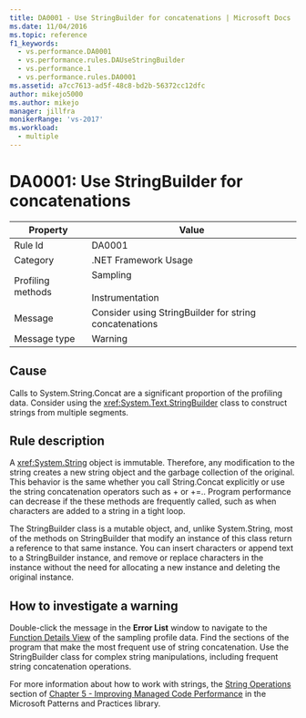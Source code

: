 ```yaml
---
title: DA0001 - Use StringBuilder for concatenations | Microsoft Docs
ms.date: 11/04/2016
ms.topic: reference
f1_keywords: 
  - vs.performance.DA0001
  - vs.performance.rules.DAUseStringBuilder
  - vs.performance.1
  - vs.performance.rules.DA0001
ms.assetid: a7cc7613-ad5f-48c8-bd2b-56372cc12dfc
author: mikejo5000
ms.author: mikejo
manager: jillfra
monikerRange: 'vs-2017'
ms.workload: 
  - multiple
---
```

# DA0001: Use StringBuilder for concatenations

|Property|Value|
|-|-|
|Rule Id|DA0001|
|Category|.NET Framework Usage|
|Profiling methods|Sampling<br /><br /> Instrumentation|
|Message|Consider using StringBuilder for string concatenations|
|Message type|Warning|

## Cause
 Calls to System.String.Concat are a significant proportion of the profiling data. Consider using the <xref:System.Text.StringBuilder> class to construct strings from multiple segments.

## Rule description
 A <xref:System.String> object is immutable. Therefore, any modification to the string creates a new string object and the garbage collection of the original. This behavior is the same whether you call String.Concat explicitly or use the string concatenation operators such as + or +=.. Program performance can decrease if the these methods are frequently called, such as when characters are added to a string in a tight loop.

 The StringBuilder class is a mutable object, and, unlike System.String, most of the methods on StringBuilder that modify an instance of this class return a reference to that same instance. You can insert characters or append text to a StringBuilder instance, and remove or replace characters in the instance without the need for allocating a new instance and deleting the original instance.

## How to investigate a warning
 Double-click the message in the **Error List** window to navigate to the [Function Details View](../profiling/function-details-view.md) of the sampling profile data. Find the sections of the program that make the most frequent use of string concatenation. Use the StringBuilder class for complex string manipulations, including frequent string concatenation operations.

 For more information about how to work with strings, the [String Operations](/previous-versions/msp-n-p/ff647790(v=pandp.10)#string-operations) section of [Chapter 5 - Improving Managed Code Performance](/previous-versions/msp-n-p/ff647790(v=pandp.10)) in the Microsoft Patterns and Practices library.

